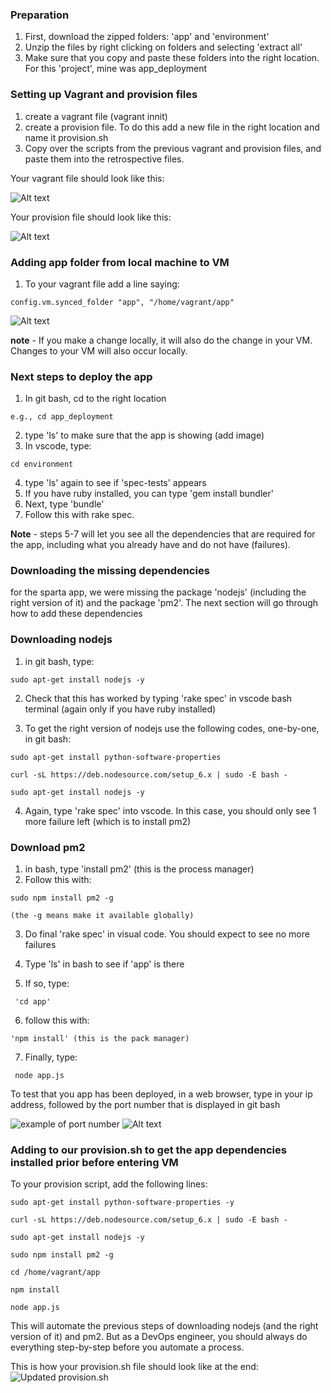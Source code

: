 ### Preparation
1. First, download the zipped folders: 'app' and 'environment'
2. Unzip the files by right clicking on folders and selecting 'extract all'
3. Make sure that you copy and paste these folders into the right location. For this 'project', mine was app_deployment

### Setting up Vagrant and provision files
1. create a vagrant file (vagrant innit)
2. create a provision file. To do this add a new file in the right location and name it provision.sh
3. Copy over the scripts from the previous vagrant and provision files, and paste them into the retrospective files. 

Your vagrant file should look like this:

![Alt text](images/First_vagrant.PNG)

Your provision file should look like this:

![Alt text](images/provision.PNG)

### Adding app folder from local machine to VM
1. To your vagrant file add a line saying:

```
config.vm.synced_folder "app", "/home/vagrant/app"
```
![Alt text](images/First_vagrant.PNG)

**note** - If you make a change locally, it will also do the change in your VM. Changes to your VM will also occur locally.

### Next steps to deploy the app
1. In git bash, cd to the right location

```
e.g., cd app_deployment
```

2. type 'ls' to make sure that the app is showing (add image)
3. In vscode, type:

```
cd environment

```

4. type 'ls' again to see if 'spec-tests' appears
5. If you have ruby installed, you can type 'gem install bundler'
6. Next, type 'bundle'
7. Follow this with rake spec.

**Note** - steps 5-7 will let you see all the dependencies that are required for the app, including what you already have and do not have (failures).



### Downloading the missing dependencies

for the sparta app, we were missing the package 'nodejs' (including the right version of it) and the package 'pm2'. The next section will go through how to add these dependencies




### Downloading nodejs

1. in git bash, type:

```
sudo apt-get install nodejs -y
```

2. Check that this has worked by typing 'rake spec' in vscode bash terminal (again only if you have ruby installed)

3. To get the right version of nodejs use the following codes, one-by-one, in git bash: 

```
sudo apt-get install python-software-properties

curl -sL https://deb.nodesource.com/setup_6.x | sudo -E bash -

sudo apt-get install nodejs -y

```

4. Again, type 'rake spec' into vscode. In this case, you should only see 1 more failure left (which is to install pm2)




### Download pm2

1. in bash, type 'install pm2' (this is the process manager)
2. Follow this with:

```
sudo npm install pm2 -g 

(the -g means make it available globally)

```

3. Do final 'rake spec' in visual code. You should expect to see no more failures

4. Type 'ls' in bash to see if 'app' is there
5. If so, type:

```
 'cd app'
```
6. follow this with:

```
'npm install' (this is the pack manager)
```

7. Finally, type:

```
 node app.js
```

To test that you app has been deployed, in a web browser, type in your ip address, followed by the port number that is displayed in git bash 

![example of port number](images/port.PNG)
![Alt text](images/web.PNG)


### Adding to our provision.sh to get the app dependencies installed prior before entering VM

To your provision script, add the following lines:

```
sudo apt-get install python-software-properties -y 

curl -sL https://deb.nodesource.com/setup_6.x | sudo -E bash -

sudo apt-get install nodejs -y

sudo npm install pm2 -g

cd /home/vagrant/app 

npm install

node app.js
```

This will automate the previous steps of downloading nodejs (and the right version of it) and pm2. But as a DevOps engineer, you should always do everything step-by-step before you automate a process. 

This is how your provision.sh file should look like at the end:
![Updated provision.sh](images/updated_provisoning.PNG)
